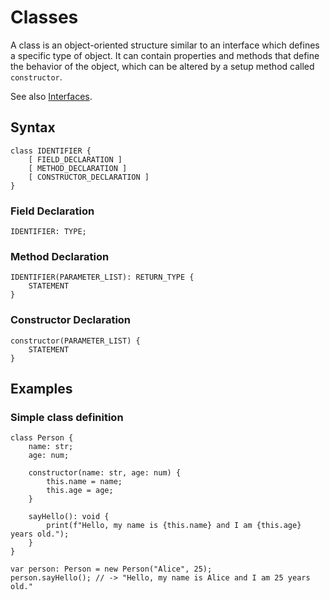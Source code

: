 # Classes

A class is an object-oriented structure similar to an interface which defines a specific type of object. It can contain
properties and methods that define the behavior of the object, which can be altered by a setup method called
`constructor`.

See also [Interfaces](./interfaces.html).

## Syntax

```kipper
class IDENTIFIER {
	[ FIELD_DECLARATION ]
	[ METHOD_DECLARATION ]
	[ CONSTRUCTOR_DECLARATION ]
}
```

### Field Declaration

```kipper
IDENTIFIER: TYPE;
```

### Method Declaration

```kipper
IDENTIFIER(PARAMETER_LIST): RETURN_TYPE {
	STATEMENT
}
```

### Constructor Declaration

```kipper
constructor(PARAMETER_LIST) {
	STATEMENT
}
```

## Examples

### Simple class definition

```kipper
class Person {
	name: str;
	age: num;

	constructor(name: str, age: num) {
		this.name = name;
		this.age = age;
	}

	sayHello(): void {
		print(f"Hello, my name is {this.name} and I am {this.age} years old.");
	}
}

var person: Person = new Person("Alice", 25);
person.sayHello(); // -> "Hello, my name is Alice and I am 25 years old."
```
